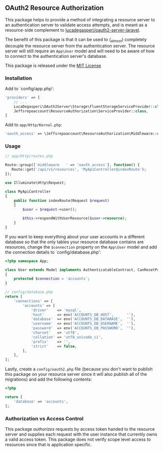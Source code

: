 ## OAuth2 Resource Authorization

This package helps to provide a method of integrating a resource server to an authentication server to validate access attempts, and is meant as a resource-side complement to [lucadegasperi/oauth2-server-laravel](https://github.com/lucadegasperi/oauth2-server-laravel).

The benefit of this package is that it can be used to (<sub>almost</sub>) completely decouple the resource server from the authentication server.  The resource server will still require an `App\User` model and will need to be aware of how to connect to the authentication server's database.

This package is released under the [MIT License](LICENSE)

### Installation

Add to `config/app.php':

```php
'providers' => [
    // ...
    LucaDegasperi\OAuth2Server\Storage\FluentStorageServiceProvider::class,
    Jeffsrepoaccount\ResourceAuthorization\ServiceProvider::class,
]
```

Add to `app/Http/Kernal.php`:

```php
'oauth_access' => \Jeffsrepoaccount\ResourceAuthorization\Middleware::class,
```

### Usage

```php
// app/Http/routes.php

Route::group(['middleware   ' => 'oauth_access'], function() {
   Route::get('/api/v1/resources', 'MyApiController@indexRoute'); 
});
```

```php
use Illuminate\Http\Request;

class MyApiController
{
    public function indexRoute(Request $request)
    {
        $user = $request->user();

        $this->respondWithUserResource($user->resource);
    }
}
```

If you want to keep everything about your user accounts in a different database so that the only tables your resource database contains are resources, change the `$connection` property on the `App\User` model and add the connection details to `config/database.php': 

```php
<?php namespace App;

class User extends Model implements AuthenticatableContract, CanResetPasswordContract
{
    protected $connection = 'accounts';    
}
```
```php
// config/database.php
return [
    'connections' => [
        'accounts' => [
            'driver'    => 'mysql',
            'host'      => env('ACCOUNTS_DB_HOST',      ''),
            'database'  => env('ACCOUNTS_DB_DATABASE',  ''),
            'username'  => env('ACCOUNTS_DB_USERNAME',  ''),
            'password'  => env('ACCOUNTS_DB_PASSWORD',  ''),
            'charset'   => 'utf8',
            'collation' => 'utf8_unicode_ci',
            'prefix'    => '',
            'strict'    => false,
        ],
    ],
];
```

Lastly, create a `config/oauth2.php` file (because you don't want to publish this package on your resource server since it will also publish all of the migrations) and add the following contents:

```php
<?php

return [
    'database' => 'accounts',
];
```

### Authorization vs Access Control

This package _authorizes_ requests by access token handed to the resource server and supplies each request with the user instance that currently owns a valid access token.  This package does not verify scope level access to resources since that is application specific.